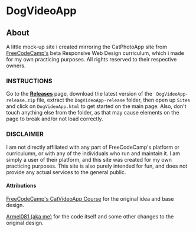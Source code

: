 # DogVideoApp

## About
A little mock-up site i created mirroring the CatPhotoApp site from [FreeCodeCamp's](https://www.freecodecamp.org) beta Responsive Web Design curriculum, which i made for my own practicing purposes. All rights reserved to their respective owners.

### INSTRUCTIONS

Go to the <ins>[**Releases**](https://github.com/Armel081/DogVideoApp/releases)</ins> page, download the latest version of the ``` DogVideoApp-release.zip``` file, extract the ```DogVideoApp-release``` folder, then open up ```Sites``` and click on ```DogVideoApp.html``` to get started on the main page. Also, don't touch anything else from the folder, as that may cause elements on the page to break and/or not load correctly.

### DISCLAIMER
I am not directly affiliated with any part of FreeCodeCamp's platform or curriculumn, or with any of the individuals who run and maintain it. I am simply a user of their platform, and this site was created for my own practicing purposes. This site is also purely intended for fun, and does not provide any actual services to the general public.

#### Attributions

[FreeCodeCamp's CatVideoApp Course](https://www.freecodecamp.org/learn/2022/responsive-web-design/#learn-html-by-building-a-cat-photo-app) for the original idea and base design.

[Armel081 (aka me)](https://github.com/Armel081) for the code itself and some other changes to the original design.
